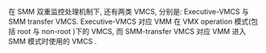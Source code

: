 

在 SMM 双重监控处理机制下, 还有两类 VMCS, 分别是: Executive-VMCS 与 SMM transfer VMCS. Executive-VMCS 对应 VMM 在 VMX operation 模式(包括 root 与 non-root )下的 VMCS, 而 SMM-transfer VMCS 对应 VMM 进入 SMM 模式时使用的 VMCS .

